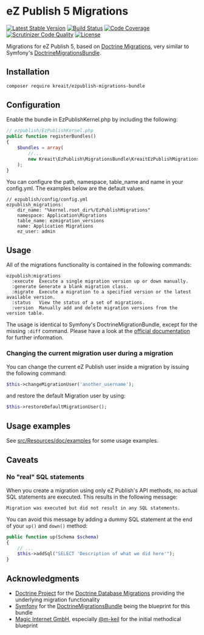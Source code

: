 # eZ Publish 5 Migrations

[![Latest Stable Version](https://img.shields.io/packagist/v/kreait/ezpublish-migrations-bundle.svg?style=flat-square)](https://packagist.org/packages/kreait/ezpublish-migrations-bundle)
[![Build Status](https://img.shields.io/travis/kreait/ezpublish-migrations-bundle.svg?style=flat-square)](http://travis-ci.org/kreait/ezpublish-migrations-bundle)
[![Code Coverage](https://img.shields.io/scrutinizer/coverage/g/kreait/ezpublish-migrations-bundle.svg?style=flat-square)](https://scrutinizer-ci.com/g/kreait/ezpublish-migrations-bundle/?branch=master)
[![Scrutinizer Code Quality](https://img.shields.io/scrutinizer/g/kreait/ezpublish-migrations-bundle.svg?style=flat-square)](https://scrutinizer-ci.com/g/kreait/ezpublish-migrations-bundle/?branch=master)
[![License](http://img.shields.io/badge/Licence-MIT-brightgreen.svg?style=flat-square)](https://packagist.org/packages/kreait/ezpublish-migrations-bundle)

Migrations for eZ Publish 5, based on [Doctrine Migrations](https://github.com/doctrine/migrations), very similar to Symfony's
[DoctrineMigrationsBundle](https://github.com/doctrine/DoctrineMigrationsBundle).



## Installation

```bash
composer require kreait/ezpublish-migrations-bundle
```

## Configuration


Enable the bundle in EzPublishKernel.php by including the following:

```php
// ezpublish/EzPublishKernel.php
public function registerBundles()
{
    $bundles = array(
        //...
        new Kreait\EzPublish\MigrationsBundle\KreaitEzPublishMigrationsBundle(),
    );
}
```

You can configure the path, namespace, table_name and name in your config.yml.
The examples below are the default values.

```
// ezpublish/config/config.yml
ezpublish_migrations:
    dir_name: "%kernel.root_dir%/EzPublishMigrations"
    namespace: Application\Migrations
    table_name: ezmigration_versions
    name: Application Migrations
    ez_user: admin
```

## Usage

All of the migrations functionality is contained in the following commands:

```
ezpublish:migrations
  :execute  Execute a single migration version up or down manually.
  :generate Generate a blank migration class.
  :migrate  Execute a migration to a specified version or the latest available version.
  :status   View the status of a set of migrations.
  :version  Manually add and delete migration versions from the version table.
```

The usage is identical to Symfony's DoctrineMigrationBundle, except for the missing `:diff` command.
Please have a look at the
[official documentation](http://symfony.com/doc/current/bundles/DoctrineMigrationsBundle/index.html)
for further information.

### Changing the current migration user during a migration

You can change the current eZ Publish user inside a migration by issuing the following command:

```php
$this->changeMigrationUser('another_username');
```

and restore the default Migration user by using:

```php
$this->restoreDefaultMigrationUser();
```

## Usage examples

See [src/Resources/doc/examples](src/Resources/doc/examples) for some usage examples.

## Caveats

### No "real" SQL statements

When you create a migration using only eZ Publish's API methods, no actual SQL statements are executed. This results in the following message:

```
Migration was executed but did not result in any SQL statements.
```

You can avoid this message by adding a dummy SQL statement at the end of your `up()` and `down()` method:

```php
public function up(Schema $schema)
{
    // ...
    $this->addSql("SELECT 'Description of what we did here'");
}
```


## Acknowledgments

- [Doctrine Project](http://www.doctrine-project.org/) for the [Doctrine Database Migrations](https://github.com/doctrine/migrations) providing the underlying migration functionality
- [Symfony](http://symfony.com/) for the [DoctrineMigrationsBundle](https://github.com/doctrine/DoctrineMigrationsBundle) being the blueprint for this bundle
- [Magic Internet GmbH](http://www.magicinternet.de/), especially [@m-keil](https://github.com/m-keil) for the initial methodical blueprint
